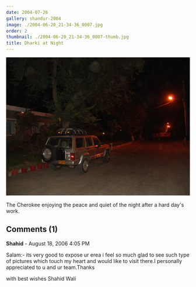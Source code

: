 ```yaml
---
date: 2004-07-26
gallery: shandur-2004
image: ./2004-06-20_21-34-36_0007.jpg
order: 2
thumbnail: ./2004-06-20_21-34-36_0007-thumb.jpg
title: Dharki at Night
---
```


![Dharki at Night](./2004-06-20_21-34-36_0007.jpg)

The Cherokee enjoying the peace and quiet of the night after a hard day's work.

<div id="comments">

## Comments (1)

<div id="comment">

**Shahid** - August 18, 2006  4:05 PM

Salam:-
its very good to expose ur erea i feel so much glad to see such type of pictures which touch my heart and would like to visit there.I personally appreciated to u and ur team.Thanks

with best wishes
Shahid Wali

</div>

</div>